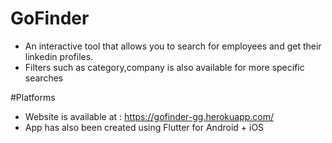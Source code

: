 # GoFinder
- An interactive tool that allows you to search for employees and get their linkedin profiles.
- Filters such as category,company is also available for more specific searches

#Platforms
- Website is available at : https://gofinder-gg.herokuapp.com/
- App has also been created using Flutter for Android + iOS

